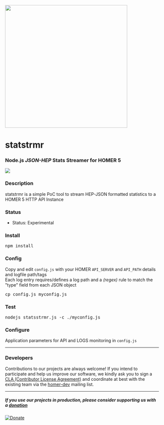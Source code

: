 <img src="https://i.imgur.com/scqdu3p.png" width="400">

# statstrmr
### Node.js _JSON-HEP_ Stats Streamer for HOMER 5

<img src="http://i.imgur.com/74Gswvq.gif" />

### Description

statstrmr is a simple PoC tool to stream HEP-JSON formatted statistics to a HOMER 5 HTTP API Instance

### Status

* Status: Experimental

### Install
<pre>
npm install
</pre>

### Config
Copy and edit ```config.js``` with your HOMER ```API_SERVER``` and ```API_PATH``` details and logfile path/tags<br>
Each log entry requires/defines a log path and a _(regex)_ rule to match the "type" field from each JSON object
<pre>
cp config.js myconfig.js
</pre>

### Test
<pre>
nodejs statsstrmr.js -c ./myconfig.js
</pre>

### Configure
Application parameters for API and LOGS monitoring in ```config.js```




---------

### Developers
Contributions to our projects are always welcome! If you intend to participate and help us improve our software, we kindly ask you to sign a [CLA (Contributor License Agreement)](http://cla.qxip.net) and coordinate at best with the existing team via the [homer-dev](http://groups.google.com/group/homer-dev) mailing list.


----------


##### If you use our projects in production, please consider supporting us with a [donation](https://www.paypal.com/cgi-bin/webscr?cmd=_donations&business=donation%40sipcapture%2eorg&lc=US&item_name=SIPCAPTURE&no_note=0&currency_code=EUR&bn=PP%2dDonationsBF%3abtn_donateCC_LG%2egif%3aNonHostedGuest)

[![Donate](https://www.paypalobjects.com/en_US/i/btn/btn_donateCC_LG.gif)](https://www.paypal.com/cgi-bin/webscr?cmd=_donations&business=donation%40sipcapture%2eorg&lc=US&item_name=SIPCAPTURE&no_note=0&currency_code=EUR&bn=PP%2dDonationsBF%3abtn_donateCC_LG%2egif%3aNonHostedGuest)



